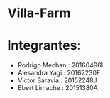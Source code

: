 # Villa-Farm

# Integrantes:
  - Rodrigo Mechan : 20160496I
  - Alesandra Yagi : 20162230F
  - Victor Saravia : 20152248J
  - Ebert Limache : 20151380A
